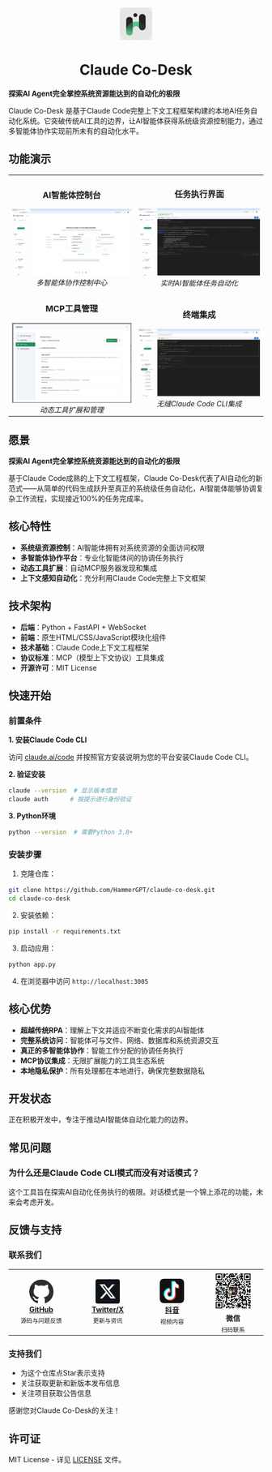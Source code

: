 <div align="center">
  <img src="static/assets/icons/system/app-icon-192.png" alt="Claude Co-Desk Logo" width="64" height="64">
  <h1>Claude Co-Desk</h1>
</div>

**探索AI Agent完全掌控系统资源能达到的自动化的极限**

Claude Co-Desk 是基于Claude Code完整上下文工程框架构建的本地AI任务自动化系统。它突破传统AI工具的边界，让AI智能体获得系统级资源控制能力，通过多智能体协作实现前所未有的自动化水平。

## 功能演示

<div align="center">
  
<table>
<tr>
<td align="center">
<h3>AI智能体控制台</h3>
<img src="docs/screenshots/main-dashboard.png" alt="AI智能体控制台" width="400">
<br>
<em>多智能体协作控制中心</em>
</td>
<td align="center">
<h3>任务执行界面</h3>
<img src="docs/screenshots/task-execution.png" alt="任务执行界面" width="400">
<br>
<em>实时AI智能体任务自动化</em>
</td>
</tr>
<tr>
<td align="center">
<h3>MCP工具管理</h3>
<img src="docs/screenshots/mcp-tools.png" alt="MCP工具管理" width="400">
<br>
<em>动态工具扩展和管理</em>
</td>
<td align="center">
<h3>终端集成</h3>
<img src="docs/screenshots/terminal-integration.png" alt="终端集成" width="400">
<br>
<em>无缝Claude Code CLI集成</em>
</td>
</tr>
</table>

</div>

## 愿景

**探索AI Agent完全掌控系统资源能达到的自动化的极限**

基于Claude Code成熟的上下文工程框架，Claude Co-Desk代表了AI自动化的新范式——从简单的代码生成跃升至真正的系统级任务自动化，AI智能体能够协调复杂工作流程，实现接近100%的任务完成率。

## 核心特性

- **系统级资源控制**：AI智能体拥有对系统资源的全面访问权限
- **多智能体协作平台**：专业化智能体间的协调任务执行
- **动态工具扩展**：自动MCP服务器发现和集成
- **上下文感知自动化**：充分利用Claude Code完整上下文框架

## 技术架构

- **后端**：Python + FastAPI + WebSocket
- **前端**：原生HTML/CSS/JavaScript模块化组件
- **技术基础**：Claude Code上下文工程框架
- **协议标准**：MCP（模型上下文协议）工具集成
- **开源许可**：MIT License

## 快速开始

### 前置条件

**1. 安装Claude Code CLI**

访问 [claude.ai/code](https://claude.ai/code) 并按照官方安装说明为您的平台安装Claude Code CLI。

**2. 验证安装**
```bash
claude --version  # 显示版本信息
claude auth      # 按提示进行身份验证
```

**3. Python环境**
```bash
python --version  # 需要Python 3.8+
```

### 安装步骤

1. 克隆仓库：
```bash
git clone https://github.com/HammerGPT/claude-co-desk.git
cd claude-co-desk
```

2. 安装依赖：
```bash
pip install -r requirements.txt
```

3. 启动应用：
```bash
python app.py
```

4. 在浏览器中访问 `http://localhost:3005`

## 核心优势

- **超越传统RPA**：理解上下文并适应不断变化需求的AI智能体
- **完整系统访问**：智能体可与文件、网络、数据库和系统资源交互
- **真正的多智能体协作**：智能工作分配的协调任务执行
- **MCP协议集成**：无限扩展能力的工具生态系统
- **本地隐私保护**：所有处理都在本地进行，确保完整数据隐私

## 开发状态

正在积极开发中，专注于推动AI智能体自动化能力的边界。

## 常见问题

### 为什么还是Claude Code CLI模式而没有对话模式？
这个工具旨在探索AI自动化任务执行的极限。对话模式是一个锦上添花的功能，未来会考虑开发。

## 反馈与支持

### 联系我们

<div align="center">

<table>
<tr>
<td align="center" width="140">
<img src="./static/assets/icons/social/github-color.png" width="48" height="48" alt="GitHub"><br>
<strong><a href="https://github.com/HammerGPT/claude-co-desk">GitHub</a></strong><br>
<sub>源码与问题反馈</sub>
</td>
<td align="center" width="140">
<img src="./static/assets/icons/social/twitter-color.png" width="48" height="48" alt="Twitter"><br>
<strong><a href="https://x.com/GptHammer3309">Twitter/X</a></strong><br>
<sub>更新与资讯</sub>
</td>
<td align="center" width="140">
<img src="./static/assets/icons/social/douyin-color.png" width="48" height="48" alt="Douyin"><br>
<strong><a href="https://www.douyin.com/user/MS4wLjABAAAA3b9nQ5Ow1s0mOTERBjmQyVn0-WCvyT_FAK_LdMyVQuY">抖音</a></strong><br>
<sub>视频内容</sub>
</td>
<td align="center" width="140">
<img src="./static/assets/icons/social/wechat_qrcode.jpg" width="80" height="80" alt="WeChat"><br>
<strong>微信</strong><br>
<sub>扫码联系</sub>
</td>
</tr>
</table>

</div>

### 支持我们
- 为这个仓库点Star表示支持
- 关注获取更新和新版本发布信息
- 关注项目获取公告信息

感谢您对Claude Co-Desk的关注！

## 许可证

MIT License - 详见 [LICENSE](LICENSE) 文件。